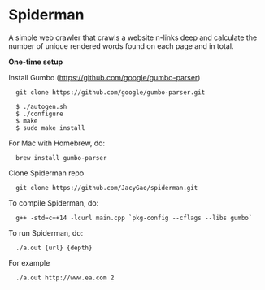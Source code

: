 # Spiderman
A simple web crawler that crawls a website n-links deep and calculate the number of  unique rendered words found on each page and in total.

<b>One-time setup</b>

Install Gumbo (https://github.com/google/gumbo-parser)

      git clone https://github.com/google/gumbo-parser.git
      
      $ ./autogen.sh
      $ ./configure
      $ make
      $ sudo make install
      
For Mac with Homebrew, do:
      
      brew install gumbo-parser
      
Clone Spiderman repo

      git clone https://github.com/JacyGao/spiderman.git
      
To compile Spiderman, do:

      g++ -std=c++14 -lcurl main.cpp `pkg-config --cflags --libs gumbo`
      
To run Spiderman, do:

      ./a.out {url} {depth}
      
For example

      ./a.out http://www.ea.com 2
